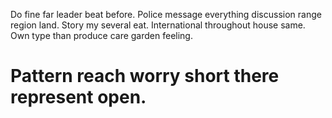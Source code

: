 Do fine far leader beat before. Police message everything discussion range region land. Story my several eat.
International throughout house same. Own type than produce care garden feeling.
# Pattern reach worry short there represent open.

